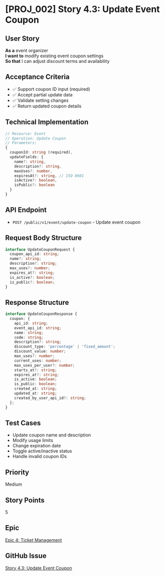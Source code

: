 # [PROJ_002] Story 4.3: Update Event Coupon

## User Story
**As a** event organizer  
**I want to** modify existing event coupon settings  
**So that** I can adjust discount terms and availability

## Acceptance Criteria
- ✅ Support coupon ID input (required)
- ✅ Accept partial update data
- ✅ Validate setting changes
- ✅ Return updated coupon details

## Technical Implementation
```typescript
// Resource: Event
// Operation: Update Coupon
// Parameters:
{
  couponId: string (required),
  updateFields: {
    name?: string,
    description?: string,
    maxUses?: number,
    expiresAt?: string, // ISO 8601
    isActive?: boolean,
    isPublic?: boolean
  }
}
```

## API Endpoint
- `POST /public/v1/event/update-coupon` - Update event coupon

## Request Body Structure
```typescript
interface UpdateCouponRequest {
  coupon_api_id: string;
  name?: string;
  description?: string;
  max_uses?: number;
  expires_at?: string;
  is_active?: boolean;
  is_public?: boolean;
}
```

## Response Structure
```typescript
interface UpdateCouponResponse {
  coupon: {
    api_id: string;
    event_api_id: string;
    name: string;
    code: string;
    description?: string;
    discount_type: 'percentage' | 'fixed_amount';
    discount_value: number;
    max_uses?: number;
    current_uses: number;
    max_uses_per_user?: number;
    starts_at?: string;
    expires_at?: string;
    is_active: boolean;
    is_public: boolean;
    created_at: string;
    updated_at: string;
    created_by_user_api_id?: string;
  };
}
```

## Test Cases
- Update coupon name and description
- Modify usage limits
- Change expiration date
- Toggle active/inactive status
- Handle invalid coupon IDs

## Priority
Medium

## Story Points
5

## Epic
[Epic 4: Ticket Management](./epic.md)

## GitHub Issue
[Story 4.3: Update Event Coupon](https://github.com/cbnsndwch/n8n-nodes-luma/issues/38)
